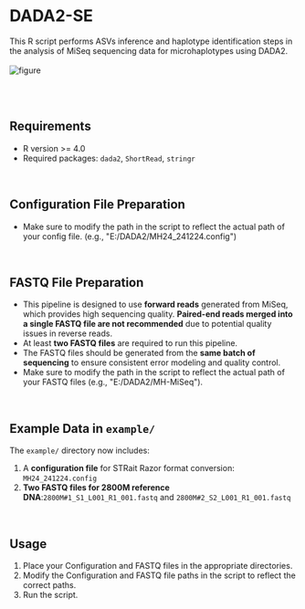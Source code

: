 # DADA2-SE
This R script performs ASVs inference and haplotype identification steps in the analysis of MiSeq sequencing data for microhaplotypes using DADA2.
<br> 
<br> 
![figure](https://github.com/user-attachments/assets/e8381d63-39fb-4836-82fc-f63a7eeb89e9)

<br>
<br>

## Requirements
- R version >= 4.0
- Required packages: `dada2`, `ShortRead`, `stringr`

<br>

## Configuration File Preparation
- Make sure to modify the path in the script to reflect the actual path of your config file.
  (e.g., "E:/DADA2/MH24_241224.config")

<br>

## FASTQ File Preparation
- This pipeline is designed to use **forward reads** generated from MiSeq, which provides high sequencing quality.
  **Paired-end reads merged into a single FASTQ file are not recommended** due to potential quality issues in reverse reads.
- At least **two FASTQ files** are required to run this pipeline.
- The FASTQ files should be generated from the **same batch of sequencing** to ensure consistent error modeling and quality control.
- Make sure to modify the path in the script to reflect the actual path of your FASTQ files
  (e.g., "E:/DADA2/MH-MiSeq"). 

<br>

## Example Data in `example/`
The `example/` directory now includes:
1. A **configuration file** for STRait Razor format conversion: `MH24_241224.config`
2. **Two FASTQ files for 2800M reference DNA**:`2800M#1_S1_L001_R1_001.fastq` and `2800M#2_S2_L001_R1_001.fastq`

<br>

## Usage
1. Place your Configuration and FASTQ files in the appropriate directories.
2. Modify the Configuration and FASTQ file paths in the script to reflect the correct paths.
3. Run the script.
